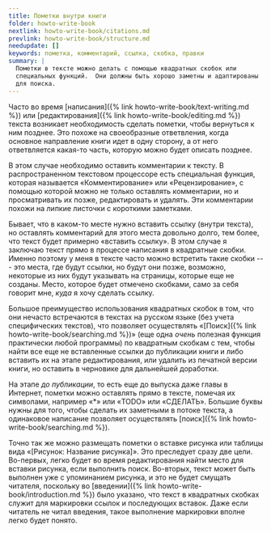 ```yaml
---
title: Пометки внутри книги
folder: howto-write-book
nextlink: howto-write-book/citations.md
prevlink: howto-write-book/structure.md
needupdate: []
keywords: пометка, комментарий, ссылка, скобка, правки
summary: |
  Пометки в тексте можно делать с помощью квадратных скобок или
  специальных функций.  Они должны быть хорошо заметны и адаптированы
  для поиска.
---
```


Часто во время [написания]({% link howto-write-book/text-writing.md
%}) или [редактирования]({% link howto-write-book/editing.md %})
текста возникает необходимость сделать пометки, чтобы вернуться к ним
позднее.  Это похоже на своеобразные ответвления, когда основное
направление книги идет в одну сторону, а от него ответвляется какая-то
часть, которую можно будет описать позднее.

В этом случае необходимо оставить комментарии к тексту.  В
распространенном текстовом процессоре есть специальная функция,
которая называется «Комментирование» или «Рецензирование», с помощью
которой можно не только оставлять комментарии, но и просматривать их
позже, редактировать и удалять.  Эти комментарии похожи на липкие
листочки с короткими заметками.

Бывает, что в каком-то месте нужно вставить ссылку (внутри текста), но
оставлять комментарий для этого места довольно долго, тем более, что
текст будет примерно «вставить ссылку».  В этом случае я заключаю
текст прямо в процессе написания в квадратные скобки.  Именно поэтому
у меня в тексте часто можно встретить такие скобки --- это места, где
будут ссылки, но будут они позже, возможно, некоторые из них будут
указывать на страницы, которые еще не созданы.  Место, которое будет
отмечено скобками, само за себя говорит мне, *куда* я хочу сделать
ссылку.

Большое преимущество использования квадратных скобок в том, что они
нечасто встречаются в текстах на русском языке (без учета
специфических текстов), что позволяет осуществлять «[Поиск]({% link
howto-write-book/searching.md %})» (еще одна *очень* полезная функция
практически любой программы) по квадратным скобкам с тем, чтобы найти
все еще не вставленные ссылки до публикации книги и либо вставить их
на этапе редактирования, или удалить из печатной версии книги, но
оставить в черновике для дальнейшей доработки.

На этапе *до публикации*, то есть еще до выпуска даже главы в
Интернет, пометки можно оставлять прямо в тексте, помечая их
символами, например «*» или «TODO» или «СДЕЛАТЬ».  Большие буквы нужны
для того, чтобы сделать их заметными в потоке текста, а одинаковое
написание позволяет осуществлять [поиск]({% link
howto-write-book/searching.md %}).

Точно так же можно размещать пометки о вставке рисунка или таблицы
вида «[Рисунок: Название рисунка]».  Это преследует сразу две цели.
Во-первых, легко будет во время редактирования найти место для вставки
рисунка, если выполнить поиск.  Во-вторых, текст может быть выполнен
уже с упоминанием рисунка, и это не будет смущать читателя, поскольку
во [введении]({% link howto-write-book/introduction.md %}) было
указано, что текст в квадратных скобках служит для маркировки ссылок и
последующих вставок.  Даже если читатель не читал введения, такое
выполнение маркировки вполне легко будет понято.

